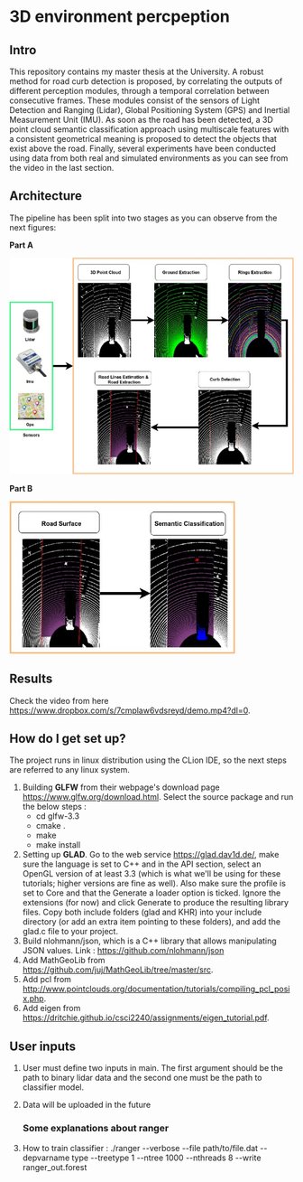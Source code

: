 # 3D environment percpeption #

## Intro ##
This repository contains my master thesis at the University. A robust method for road curb detection is proposed, by correlating the outputs of different perception modules, through a temporal correlation  between consecutive frames. These modules consist of the sensors of Light Detection and Ranging (Lidar), Global Positioning System (GPS) and Inertial Measurement Unit (IMU). As soon as the road has been detected, a 3D point cloud semantic classification approach using multiscale features with a consistent geometrical meaning is proposed to detect the objects that exist above the road. Finally, several experiments have been conducted using data from both real and simulated environments as you can see from the video in the last section.

## Architecture ##
The pipeline has been split into two stages as you can observe from the next figures:

**Part A**

![alt text](https://github.com/AndreasPapandreou/3D_environment_percpeption/blob/master/res/pipeline_parta.jpg?raw=true)

**Part B**

![alt text](https://github.com/AndreasPapandreou/3D_environment_percpeption/blob/master/res/pipeline_partb.jpg?raw=true)

## Results ##
Check the video from here https://www.dropbox.com/s/7cmplaw6vdsreyd/demo.mp4?dl=0.

## How do I get set up? ##

The project runs in linux distribution using the CLion IDE, so the next steps are referred to any linux system.

1. Building **GLFW** from their webpage's download page https://www.glfw.org/download.html. Select the source package and
   run the below steps :
    - cd glfw-3.3
    - cmake .
    - make
    - make install
2. Setting up **GLAD**. Go to the web service https://glad.dav1d.de/, make sure the language is set to C++ and in the API
   section, select an OpenGL version of at least 3.3 (which is what we'll be using for these tutorials; higher versions
   are fine as well). Also make sure the profile is set to Core and that the Generate a loader option is ticked.
   Ignore the extensions (for now) and click Generate to produce the resulting library files. Copy both include folders
   (glad and KHR) into your include directory (or add an extra item pointing to these folders), and add the glad.c file
   to your project.
3. Build nlohmann/json, which is a C++ library that allows manipulating JSON values.
    Link : https://github.com/nlohmann/json
4. Add MathGeoLib from https://github.com/juj/MathGeoLib/tree/master/src.
5. Add pcl from http://www.pointclouds.org/documentation/tutorials/compiling_pcl_posix.php.
6. Add eigen from https://dritchie.github.io/csci2240/assignments/eigen_tutorial.pdf.

## User inputs ##

1. User must define two inputs in main. The first argument should be the path to binary lidar data and the second one
must be the path to classifier model.
2. Data will be uploaded in the future

   ### Some explanations about ranger
1. How to train classifier :
   ./ranger --verbose --file path/to/file.dat --depvarname type --treetype 1 --ntree 1000 --nthreads 8 --write ranger_out.forest

